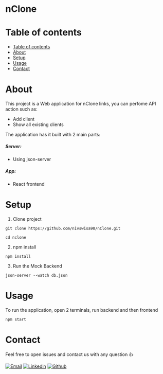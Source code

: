 
# nClone
# Table of contents
- [Table of contents](#table-of-contents)
- [About](#about)
- [Setup](#setup)
- [Usage](#usage)
- [Contact](#contact)


# About
This project is a Web application for nClone links, you can perfome API action such as:
- Add client
- Show all existing clients


The application has it built with 2 main parts:
##### Server:
- Using json-server
##### App:
- React frontend

# Setup
1. Clone project
```
git clone https://github.com/nivswisa90/nClone.git

cd nclone
```
2. npm install
```
npm install
```
3. Run the Mock Backend
```
json-server --watch db.json
```
# Usage

To run the application, open 2 terminals, run backend and then frontend
```
npm start
```
# Contact

Feel free to open issues and contact us with any question :+1:

<p align="center">

[![Email](https://img.shields.io/badge/ProtonMail-8B89CC?style=for-the-badge&logo=protonmail&logoColor=white)](mailto:nivswisa9@gmail.com)
[![Linkedin](https://img.shields.io/badge/LinkedIn-0077B5?style=for-the-badge&logo=linkedin&logoColor=white)](https://www.linkedin.com/in/niv-swisa/)
[![Github](https://img.shields.io/badge/GitHub-100000?style=for-the-badge&logo=github&logoColor=white)](https://github.com/nivswisa90)
</p>
